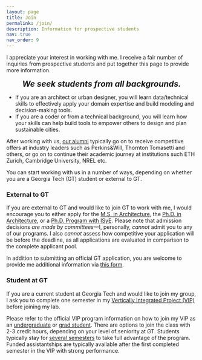 ```yaml
---
layout: page
title: Join
permalink: /join/
description: Information for prospective students
nav: true
nav_order: 9
---
```


I appreciate your interest in working with me. I receive a fair number of inquiries from prospective students and put together this page to provide more information.

<div style="text-align: center; font-size: 16pt; font-weight: bold; font-style: italic;">
  We seek students from all backgrounds.
</div>
<p style="margin:.75em;"></p>

- If you are an architect or urban designer, you will learn data/technical skills to effectively apply your domain expertise and build modeling and decision-making tools.
- If you are a coder or from a technical background, you will learn how your skills can help build tools to empower others to design and plan sustainable cities.

After working with us, [our alumni](https://sustainableurbansystems.com/team/#alumni:~:text=Colorado%20State%20University-,Alumni,-Shruti%20Jadhav) typically go on to receive competitive offers at industry leaders such as Perkins&Will, Thornton Tomasetti and others, or go on to continue their academic journey at institutions such ETH Zurich, Cambridge University, NREL etc.

You can start working with us in a number of ways, depending on whether you are a Georgia Tech (GT) student or external to GT.

### External to GT

If you are external to GT and would like to join GT to work with me, I would encourage you to either apply for the [M.S. in Architecture](https://arch.gatech.edu/master-science-architecture), the [Ph.D. in Architecture](https://arch.gatech.edu/phd-architecture), or a [Ph.D. Program with ISyE](https://www.isye.gatech.edu/academics/doctoral#degrees). Please note that admission decisions _are made by committees_—I, personally, _cannot_ admit you to any of our programs. I also _cannot_ assess how competitive your application will be before the deadline, as all applications are evaluated in comparison to the complete applicant pool.

In addition to submitting an official GT application, you are welcome to provide me additional information via [this form](https://forms.gle/YGa9cNqTumaREhF16).

### Student at GT

If you are a current student at Georgia Tech and would like to join my group, I ask you to complete one semester in my [Vertically Integrated Project (VIP)](/teaching/gt-vip-vyh/) before joining my lab.

Please refer to the official VIP program information on how to join my VIP as an [undergraduate](https://vip.gatech.edu/apply-undergraduate-students) or [grad student](https://vip.gatech.edu/graduate-students). There are options to join the class with 2-3 credit hours, depending on your level of seniority at GT. Students typically stay for [several semesters](https://vip-smur.github.io/team/25-Sp/) to take full advantage of the program. Funded assistantships are typically available after the first completed semester in the VIP with strong performance.
